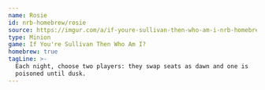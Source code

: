 ```yaml
---
name: Rosie
id: nrb-homebrew/rosie
source: https://imgur.com/a/if-youre-sullivan-then-who-am-i-nrb-homebrew-script-Cc4elqZ
type: Minion
game: If You're Sullivan Then Who Am I?
homebrew: true
tagLine: >-
  Each night, choose two players: they swap seats as dawn and one is
  poisoned until dusk.
---
```

